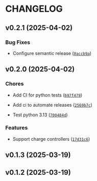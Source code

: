 # CHANGELOG


## v0.2.1 (2025-04-02)

### Bug Fixes

- Configure semantic release
  ([`0accb9a`](https://github.com/IAmTheMitchell/renogy-ble/commit/0accb9a87e6444dc05e2db0dfecde807a3619b10))


## v0.2.0 (2025-04-02)

### Chores

- Add CI for python tests
  ([`697f479`](https://github.com/IAmTheMitchell/renogy-ble/commit/697f479048a3db83243fbcd2f9eab670c1b4c96a))

- Add ci to automate releases
  ([`2569b7c`](https://github.com/IAmTheMitchell/renogy-ble/commit/2569b7c4cf91043eb384091cb2159b732bb09f00))

- Test python 3.13
  ([`700484d`](https://github.com/IAmTheMitchell/renogy-ble/commit/700484d0f1e23bc114c11b417dae172ee7198b6f))

### Features

- Support charge controllers
  ([`17d31c6`](https://github.com/IAmTheMitchell/renogy-ble/commit/17d31c6869d2dbe35e4517cd2c84e72f319c05b4))


## v0.1.3 (2025-03-19)


## v0.1.2 (2025-03-19)
